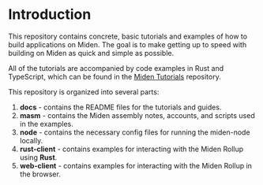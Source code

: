 # Introduction

This repository contains concrete, basic tutorials and examples of how to build applications on Miden. The goal is to make getting up to speed with building on Miden as quick and simple as possible.

All of the tutorials are accompanied by code examples in Rust and TypeScript, which can be found in the [Miden Tutorials](https://github.com/0xPolygonMiden/miden-tutorials) repository.

This repository is organized into several parts:

1. **docs** - contains the README files for the tutorials and guides.
2. **masm** - contains the Miden assembly notes, accounts, and scripts used in the examples.
3. **node** - contains the necessary config files for running the miden-node locally.
4. **rust-client** - contains examples for interacting with the Miden Rollup using **Rust**. 
5. **web-client** - contains examples for interacting with the Miden Rollup in the browser. 
